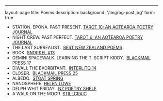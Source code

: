 ---
layout: page
title: Poems
description:
background: '/img/bg-post.jpg'
form: true
- STATION. EPONA. PAST PRESENT. [TAROT 10: AN AOTEAROA POETRY JOURNAL](http://www.tarotpoetry.nz/wp-content/uploads/2023/05/Tarot-10.pdf)
- NIGHT CREW. PAST PERFECT. [TAROT 6: AN AOTEAROA POETRY JOURNAL](http://www.tarotpoetry.nz/wp-content/uploads/2023/05/Tarot-06.pdf)
- THE LAST SURREALIST.  [BEST NEW ZEALAND POEMS](http://nzetc.victoria.ac.nz/iiml/bestnzpoems/BNZP11/t1-g1-t18-body-d1.html)
- BOOK. [SNORKEL #13](http://snorkel.org.au/013/molloy.html)
- GEMINI SPACEWALK. LEARNING THE T. SCRIPT KIDDY.  [BLACKMAIL PRESS 17](http://nzpoetsonline.homestead.com/hm17.html)
- DIWALI. THE EXORBITANT.  [INTERLITQ 14](http://interlitq.org/issue14/harvey-molloy/job.php)
- CLOSER.  [BLACKMAIL PRESS 25](http://www.blackmailpress.com/HM25.html)
- ALBEDO.  [STOAT SPRING](http://stoatspring.blogspot.co.nz/2010/12/tuesday-poem-albedo-by-harvey-molloy.html)
- NANOSPHERE. [HELEN LOWE](http://helenlowe.info/blog/2010/10/19/tuesday-poem-nanosphere-by-harvey-molloy/)
- DELPH WHIT FRIDAY.  [NZ POETRY SHELF](https://nzpoetryshelf.com/2016/04/22/three-poems-from-hoopla-16-helen-jacobs-harvey-molloy-ish-doney/)
- A WALK ON THE MOOR. [STILLCRAIC](http://stillcraic.blogspot.co.nz/2015/12/tuesday-poem-walk-on-moor-by-harvey.html)
